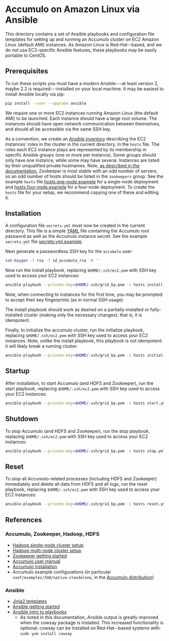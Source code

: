 # Accumulo on Amazon Linux via Ansible

This directory contains a set of Ansible playbooks and configuration
file templates for setting up and running an Accumulo cluster on EC2
Amazon Linux (default AMI) instances.  As Amazon Linux is
Red-Hat--based, and we do not use EC2-specific Ansible features, these
playbooks may be easily portable to CentOS.

## Prerequisites

To run these scripts you must have a modern Ansible---at least
version 2, maybe 2.2 is required---installed on your local machine.
It may be easiest to install Ansible locally via pip:

```bash
pip install --user --upgrade ansible
```

We require one or more EC2 instances running Amazon Linux (the
default AMI) to be launched.  Each instance should have a large root
volume.  The instances should have open network communication between
themselves, and should all be accessible via the same SSH key.

As a convention, we create an
[Ansible inventory](http://docs.ansible.com/ansible/intro_inventory.html)
describing the EC2 instances' roles in the cluster in the current
directory, in the `hosts` file.  The roles each EC2 instance plays are
represented by its membership in specific Ansible groups (one or more
per instance).  Some groups should only have one instance, while some
may have several.  Instances are listed by their unqualified private
hostnames.  Note,
[as described in the documentation](https://zookeeper.apache.org/doc/r3.4.9/zookeeperStarted.html#sc_RunningReplicatedZooKeeper),
Zookeeper is most stable with an odd number of servers, so an odd
number of hosts should be listed in the `zookeepers` group.
See the example `hosts` file
[hosts.one-node.example](/accumulo/hosts.one-node.example) for a
single-node deployment and
[hosts.four-node.example](/accumulo/hosts.four-node.example) for a
four-node deployment.
To create the `hosts` file for your setup, we recommend copying one of
these and editing it.

## Installation

A configuration file `secrets.yml` must now be created in the current
directory.  This file is a simple
[YAML](http://yaml.org/spec/1.2/spec.html)
file containing the Accumulo root password
as well as the Accumulo instance secret.
See the example `secrets.yml` file
[secrets.yml.example](/accumulo/secrets.yml.example).

Next generate a passwordless SSH key for the `accumulo` user:

```bash
ssh-keygen -t rsa -f id_accumulo_rsa -N ''
```

Now run the install playbook, replacing `$HOME/.ssh/ec2.pem`
with SSH key used to access your EC2 instances:

```bash
ansible-playbook --private-key=$HOME/.ssh/grid_kp.pem -i hosts install.yml
```

Note, when connecting to instances for the first time, you may be
prompted to accept their key fingerprints (as in normal SSH
usage).

The install playbook should work as desired on a partially-installed
or fully-installed cluster (making only the necessary changes);
that is, it is idempotent.

Finally, to initialize the accumulo cluster, run the initialize
playbook, replacing `$HOME/.ssh/ec2.pem`
with SSH key used to access your EC2 instances.  Note, unlike the
install playbook, this playbook is not idempotent: it will likely
break a running cluster.

```bash
ansible-playbook --private-key=$HOME/.ssh/grid_kp.pem -i hosts initialize.yml
```

## Startup

After installation, to start Accumulo (and HDFS and Zookeeper),
run the start playbook, replacing `$HOME/.ssh/ec2.pem`
with SSH key used to access your EC2 instances:

```bash
ansible-playbook --private-key=$HOME/.ssh/grid_kp.pem -i hosts start.yml 
```

## Shutdown

To stop Accumulo (and HDFS and Zookeeper),
run the stop playbook, replacing `$HOME/.ssh/ec2.pem`
with SSH key used to access your EC2 instances:

```bash
ansible-playbook --private-key=$HOME/.ssh/grid_kp.pem -i hosts stop.yml 
```

## Reset

To stop all Accumulo-related processes (including HDFS and Zookeeper)
immediately and delete all data from HDFS and all logs,
run the reset playbook, replacing `$HOME/.ssh/ec2.pem`
with SSH key used to access your EC2 instances:

```bash
ansible-playbook --private-key=$HOME/.ssh/grid_kp.pem -i hosts reset.yml
```

## References

### Accumulo, Zookeeper, Hadoop, HDFS

* [Hadoop single-node cluster setup](https://hadoop.apache.org/docs/r2.7.3/hadoop-project-dist/hadoop-common/SingleCluster.html)
* [Hadoop multi-node cluster setup](https://hadoop.apache.org/docs/r2.7.3/hadoop-project-dist/hadoop-common/ClusterSetup.html)
* [Zookeeper getting started](https://zookeeper.apache.org/doc/r3.4.9/zookeeperStarted.html)
* [Accumulo user manual](https://accumulo.apache.org/1.8/accumulo_user_manual)
* [Accumulo installation](https://github.com/apache/accumulo/blob/1.8/INSTALL.md)
* Accumulo example configurations (in particular `conf/examples/3GB/native-standalone`, in the [Accumulo distribution](https://accumulo.apache.org/downloads/))

### Ansible

* [Jinja2 templates](http://jinja.pocoo.org/docs/dev/templates/)
* [Ansible getting started](http://docs.ansible.com/ansible/intro_getting_started.html)
* [Ansible intro to playbooks](http://docs.ansible.com/ansible/playbooks_intro.html)
  * As noted in this documentation,
    Ansible output is greatly improved when the cowsay package is
    installed.  This increased functionality is optional; cowsay can be
    installed on Red-Hat--based systems with: `sudo yum install cowsay`
